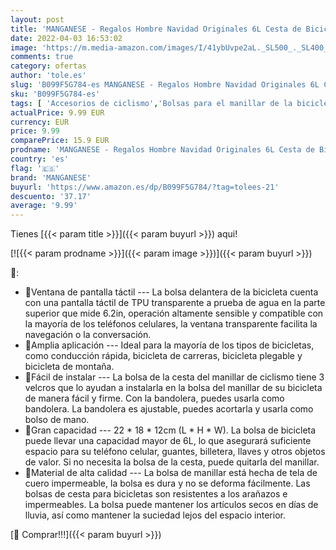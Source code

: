 ```yaml
---
layout: post
title: 'MANGANESE - Regalos Hombre Navidad Originales 6L Cesta de Bicicleta Gadgets Utiles para Ciclistas  Regalos de Cumpleanos para mi Novio'
date: 2022-04-03 16:53:02
image: 'https://m.media-amazon.com/images/I/41ybUvpe2aL._SL500_._SL400_.jpg'
comments: true
category: ofertas
author: 'tole.es'
slug: 'B099F5G784-es MANGANESE - Regalos Hombre Navidad Originales 6L Cesta de...'
sku: 'B099F5G784-es'
tags: [ 'Accesorios de ciclismo','Bolsas para el manillar de la bicicleta','Bolsas, mochilas y alforjas de ciclismo','Ciclismo','Deportes y aire libre','Ropa y equipo para deportes','manganese','navidad', ]
actualPrice: 9.99 EUR
currency: EUR
price: 9.99
comparePrice: 15.9 EUR
prodname: 'MANGANESE - Regalos Hombre Navidad Originales 6L Cesta de Bicicleta Gadgets Utiles para Ciclistas  Regalos de Cumpleanos para mi Novio'
country: 'es'
flag: '🇪🇸'
brand: 'MANGANESE'
buyurl: 'https://www.amazon.es/dp/B099F5G784/?tag=tolees-21'
descuento: '37.17'
average: '9.99'
---
```


Tienes [{{< param title >}}]({{< param buyurl >}}) aqui!

[![{{< param prodname >}}]({{< param image >}})]({{< param buyurl >}})

🔎:

- 🚴Ventana de pantalla táctil --- La bolsa delantera de la bicicleta cuenta con una pantalla táctil de TPU transparente a prueba de agua en la parte superior que mide 6.2in, operación altamente sensible y compatible con la mayoría de los teléfonos celulares, la ventana transparente facilita la navegación o la conversación.
- 🚴Amplia aplicación --- Ideal para la mayoría de los tipos de bicicletas, como conducción rápida, bicicleta de carreras, bicicleta plegable y bicicleta de montaña.
- 🚴Fácil de instalar --- La bolsa de la cesta del manillar de ciclismo tiene 3 velcros que lo ayudan a instalarla en la bolsa del manillar de su bicicleta de manera fácil y firme. Con la bandolera, puedes usarla como bandolera. La bandolera es ajustable, puedes acortarla y usarla como bolso de mano.
- 🚴Gran capacidad --- 22 * 18 * 12cm (L * H * W). La bolsa de bicicleta puede llevar una capacidad mayor de 6L, lo que asegurará suficiente espacio para su teléfono celular, guantes, billetera, llaves y otros objetos de valor. Si no necesita la bolsa de la cesta, puede quitarla del manillar.
- 🚴Material de alta calidad --- La bolsa de manillar está hecha de tela de cuero impermeable, la bolsa es dura y no se deforma fácilmente. Las bolsas de cesta para bicicletas son resistentes a los arañazos e impermeables. La bolsa puede mantener los artículos secos en días de lluvia, así como mantener la suciedad lejos del espacio interior.

[🛒 Comprar!!!]({{< param buyurl >}})
